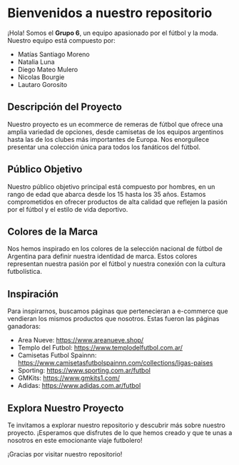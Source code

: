 # Bienvenidos a nuestro repositorio

¡Hola! Somos el **Grupo 6**, un equipo apasionado por el fútbol y la moda. Nuestro equipo está compuesto por:

- Matías Santiago Moreno
- Natalia Luna
- Diego Mateo Mulero
- Nicolas Bourgie
- Lautaro Gorosito

## Descripción del Proyecto

Nuestro proyecto es un ecommerce de remeras de fútbol que ofrece una amplia variedad de opciones, desde camisetas de los equipos argentinos hasta las de los clubes más importantes de Europa. Nos enorgullece presentar una colección única para todos los fanáticos del fútbol.

## Público Objetivo

Nuestro público objetivo principal está compuesto por hombres, en un rango de edad que abarca desde los 15 hasta los 35 años. Estamos comprometidos en ofrecer productos de alta calidad que reflejen la pasión por el fútbol y el estilo de vida deportivo.

## Colores de la Marca

Nos hemos inspirado en los colores de la selección nacional de fútbol de Argentina para definir nuestra identidad de marca. Estos colores representan nuestra pasión por el fútbol y nuestra conexión con la cultura futbolística.

## Inspiración

Para inspirarnos, buscamos páginas que pertenecieran a e-commerce que vendieran los mismos productos que nosotros. Estas fueron las páginas ganadoras:

- Area Nueve: https://www.areanueve.shop/
- Templo del Futbol: https://www.templodelfutbol.com.ar/
- Camisetas Futbol Spainnn: https://www.camisetasfutbolspainnn.com/collections/ligas-paises
- Sporting: https://www.sporting.com.ar/futbol
- GMKits: https://www.gmkits1.com/
- Adidas: https://www.adidas.com.ar/futbol

## Explora Nuestro Proyecto

Te invitamos a explorar nuestro repositorio y descubrir más sobre nuestro proyecto. ¡Esperamos que disfrutes de lo que hemos creado y que te unas a nosotros en este emocionante viaje futbolero!

¡Gracias por visitar nuestro repositorio!
